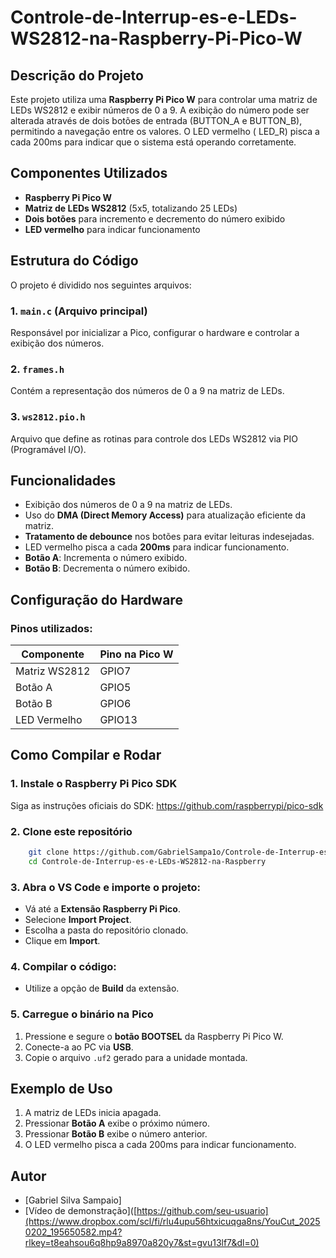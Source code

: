 # Controle-de-Interrup-es-e-LEDs-WS2812-na-Raspberry-Pi-Pico-W

## Descrição do Projeto
Este projeto utiliza uma **Raspberry Pi Pico W** para controlar uma matriz de LEDs WS2812 e exibir números de 0 a 9. A exibição do número pode ser alterada através de dois botões de entrada (BUTTON_A e BUTTON_B), permitindo a navegação entre os valores. O LED vermelho (
LED_R) pisca a cada 200ms para indicar que o sistema está operando corretamente.

## Componentes Utilizados
- **Raspberry Pi Pico W**
- **Matriz de LEDs WS2812** (5x5, totalizando 25 LEDs)
- **Dois botões** para incremento e decremento do número exibido
- **LED vermelho** para indicar funcionamento

## Estrutura do Código
O projeto é dividido nos seguintes arquivos:

### 1. **`main.c`** (Arquivo principal)
Responsável por inicializar a Pico, configurar o hardware e controlar a exibição dos números.

### 2. **`frames.h`**
Contém a representação dos números de 0 a 9 na matriz de LEDs.

### 3. **`ws2812.pio.h`**
Arquivo que define as rotinas para controle dos LEDs WS2812 via PIO (Programável I/O).

## Funcionalidades
- Exibição dos números de 0 a 9 na matriz de LEDs.
- Uso do **DMA (Direct Memory Access)** para atualização eficiente da matriz.
- **Tratamento de debounce** nos botões para evitar leituras indesejadas.
- LED vermelho pisca a cada **200ms** para indicar funcionamento.
- **Botão A**: Incrementa o número exibido.
- **Botão B**: Decrementa o número exibido.

## Configuração do Hardware
### **Pinos utilizados:**
| Componente | Pino na Pico W |
|------------|--------------|
| Matriz WS2812 | GPIO7 |
| Botão A | GPIO5 |
| Botão B | GPIO6 |
| LED Vermelho | GPIO13 |

## Como Compilar e Rodar
### **1. Instale o Raspberry Pi Pico SDK**
Siga as instruções oficiais do SDK:
https://github.com/raspberrypi/pico-sdk

### **2. Clone este repositório**
```sh
    git clone https://github.com/GabrielSampa1o/Controle-de-Interrup-es-e-LEDs-WS2812-na-Raspberry-Pi-Pico-W.git
    cd Controle-de-Interrup-es-e-LEDs-WS2812-na-Raspberry
```

### **3. Abra o VS Code** e **importe o projeto**:
   - Vá até a **Extensão Raspberry Pi Pico**.
   - Selecione **Import Project**.
   - Escolha a pasta do repositório clonado.
   - Clique em **Import**.

### **4. Compilar o código**:
   - Utilize a opção de **Build** da extensão.

### **5. Carregue o binário na Pico**
1. Pressione e segure o **botão BOOTSEL** da Raspberry Pi Pico W.
2. Conecte-a ao PC via **USB**.
3. Copie o arquivo `.uf2` gerado para a unidade montada.

## Exemplo de Uso
1. A matriz de LEDs inicia apagada.
2. Pressionar **Botão A** exibe o próximo número.
3. Pressionar **Botão B** exibe o número anterior.
4. O LED vermelho pisca a cada 200ms para indicar funcionamento.


## Autor
- [Gabriel Silva Sampaio]
- [Vídeo de demonstração]([https://github.com/seu-usuario](https://www.dropbox.com/scl/fi/rlu4upu56htxicuqga8ns/YouCut_20250202_195650582.mp4?rlkey=t8eahsou6q8hp9a8970a820y7&st=gvu13lf7&dl=0)

